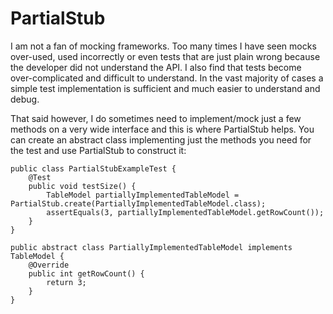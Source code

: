 # PartialStub

I am not a fan of mocking frameworks. Too many times I have seen mocks over-used, used incorrectly or even tests that 
are just plain wrong because the developer did not understand the API. I also find that tests become over-complicated 
and difficult to understand. In the vast majority of cases a simple test implementation is sufficient and much easier 
to understand and debug.

That said however, I do sometimes need to implement/mock just a few methods on a very wide interface and this is where 
PartialStub helps. You can create an abstract class implementing just the methods you need for the test and use PartialStub 
to construct it:

    public class PartialStubExampleTest {
        @Test
        public void testSize() {
            TableModel partiallyImplementedTableModel = PartialStub.create(PartiallyImplementedTableModel.class);
            assertEquals(3, partiallyImplementedTableModel.getRowCount());
        }
    }
        
    public abstract class PartiallyImplementedTableModel implements TableModel {
        @Override
        public int getRowCount() {
            return 3;
        }
    }
